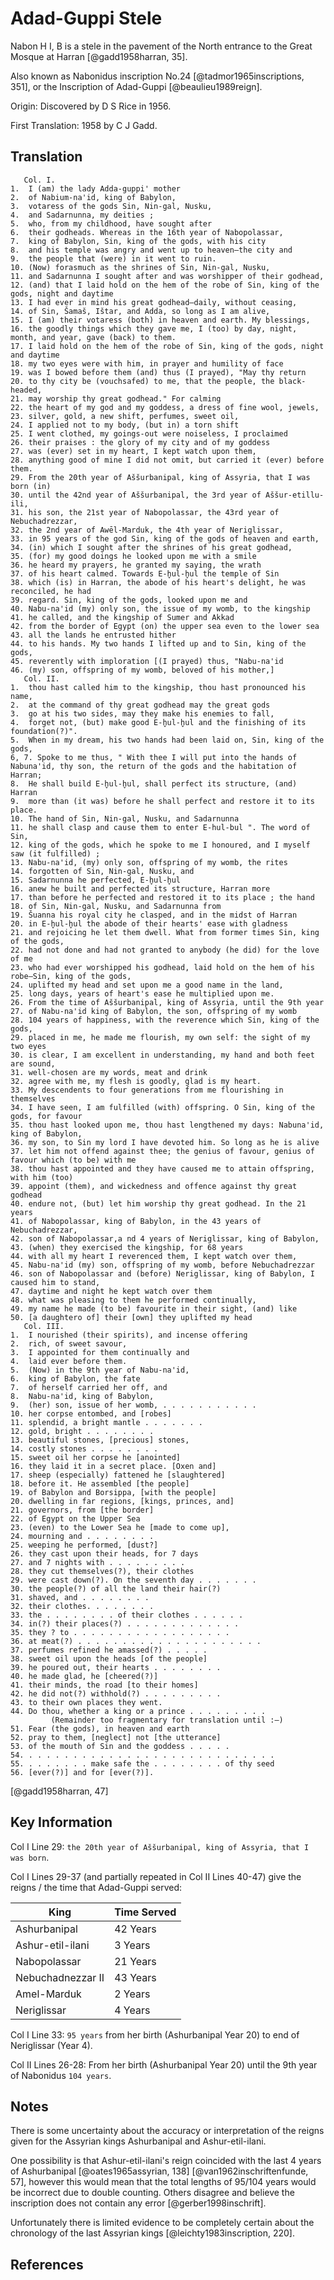 # Adad-Guppi Stele

Nabon H I, B is a stele in the pavement of the North entrance to the Great Mosque at Harran [@gadd1958harran, 35].
 
Also known as Nabonidus inscription No.24 [@tadmor1965inscriptions, 351], or the Inscription of Adad-Guppi [@beaulieu1989reign].

Origin: Discovered by D S Rice in 1956.

First Translation: 1958 by C J Gadd.

## Translation

```
   Col. I.
1.  I (am) the lady Adda-guppi' mother
2.  of Nabium-na'id, king of Babylon,
3.  votaress of the gods Sin, Nin-gal, Nusku,
4.  and Sadarnunna, my deities ;
5.  who, from my childhood, have sought after
6.  their godheads. Whereas in the 16th year of Nabopolassar,
7.  king of Babylon, Sin, king of the gods, with his city
8.  and his temple was angry and went up to heaven—the city and
9.  the people that (were) in it went to ruin.
10. (Now) forasmuch as the shrines of Sin, Nin-gal, Nusku,
11. and Sadarnunna I sought after and was worshipper of their godhead,
12. (and) that I laid hold on the hem of the robe of Sin, king of the gods, night and daytime
13. I had ever in mind his great godhead—daily, without ceasing,
14. of Sin, Šamaš, Ištar, and Adda, so long as I am alive,
15. I (am) their votaress (both) in heaven and earth. My blessings,
16. the goodly things which they gave me, I (too) by day, night, month, and year, gave (back) to them.
17. I laid hold on the hem of the robe of Sin, king of the gods, night and daytime
18. my two eyes were with him, in prayer and humility of face
19. was I bowed before them (and) thus (I prayed), "May thy return
20. to thy city be (vouchsafed) to me, that the people, the black-headed,
21. may worship thy great godhead." For calming
22. the heart of my god and my goddess, a dress of fine wool, jewels,
23. silver, gold, a new shift, perfumes, sweet oil,
24. I applied not to my body, (but in) a torn shift
25. I went clothed, my goings-out were noiseless, I proclaimed
26. their praises : the glory of my city and of my goddess
27. was (ever) set in my heart, I kept watch upon them,
28. anything good of mine I did not omit, but carried it (ever) before them.
29. From the 20th year of Aššurbanipal, king of Assyria, that I was born (in)
30. until the 42nd year of Aššurbanipal, the 3rd year of Aššur-etillu-ili,
31. his son, the 21st year of Nabopolassar, the 43rd year of Nebuchadrezzar,
32. the 2nd year of Awēl-Marduk, the 4th year of Neriglissar,
33. in 95 years of the god Sin, king of the gods of heaven and earth,
34. (in) which I sought after the shrines of his great godhead,
35. (for) my good doings he looked upon me with a smile
36. he heard my prayers, he granted my saying, the wrath
37. of his heart calmed. Towards E-h̬ul-h̬ul the temple of Sin
38. which (is) in Harran, the abode of his heart's delight, he was reconciled, he had
39. regard. Sin, king of the gods, looked upon me and
40. Nabu-na'id (my) only son, the issue of my womb, to the kingship
41. he called, and the kingship of Sumer and Akkad
42. from the border of Egypt (on) the upper sea even to the lower sea
43. all the lands he entrusted hither
44. to his hands. My two hands I lifted up and to Sin, king of the gods,
45. reverently with imploration [(I prayed) thus, "Nabu-na'id
46. (my) son, offspring of my womb, beloved of his mother,]
   Col. II.
1.  thou hast called him to the kingship, thou hast pronounced his name,
2.  at the command of thy great godhead may the great gods
3.  go at his two sides, may they make his enemies to fall,
4.  forget not, (but) make good E-h̬ul-h̬ul and the finishing of its foundation(?)".
5.  When in my dream, his two hands had been laid on, Sin, king of the gods,
6, 7. Spoke to me thus, " With thee I will put into the hands of Nabuna'id, thy son, the return of the gods and the habitation of Harran;
8.  He shall build E-h̬ul-h̬ul, shall perfect its structure, (and) Harran
9.  more than (it was) before he shall perfect and restore it to its place.
10. The hand of Sin, Nin-gal, Nusku, and Sadarnunna
11. he shall clasp and cause them to enter E-hul-bul ". The word of Sin,
12. king of the gods, which he spoke to me I honoured, and I myself saw (it fulfilled) ;
13. Nabu-na'id, (my) only son, offspring of my womb, the rites
14. forgotten of Sin, Nin-gal, Nusku, and
15. Sadarnunna he perfected, E-h̬ul-h̬ul
16. anew he built and perfected its structure, Harran more
17. than before he perfected and restored it to its place ; the hand
18. of Sin, Nin-gal, Nusku, and Sadarnunna from
19. Šuanna his royal city he clasped, and in the midst of Harran
20. in E-h̬ul-h̬ul the abode of their hearts' ease with gladness
21. and rejoicing he let them dwell. What from former times Sin, king of the gods,
22. had not done and had not granted to anybody (he did) for the love of me
23. who had ever worshipped his godhead, laid hold on the hem of his robe—Sin, king of the gods,
24. uplifted my head and set upon me a good name in the land,
25. long days, years of heart's ease he multiplied upon me.
26. From the time of Aššurbanipal, king of Assyria, until the 9th year
27. of Nabu-na'id king of Babylon, the son, offspring of my womb
28. 104 years of happiness, with the reverence which Sin, king of the gods,
29. placed in me, he made me flourish, my own self: the sight of my two eyes
30. is clear, I am excellent in understanding, my hand and both feet are sound,
31. well-chosen are my words, meat and drink
32. agree with me, my flesh is goodly, glad is my heart.
33. My descendents to four generations from me flourishing in themselves
34. I have seen, I am fulfilled (with) offspring. O Sin, king of the gods, for favour
35. thou hast looked upon me, thou hast lengthened my days: Nabuna'id, king of Babylon,
36. my son, to Sin my lord I have devoted him. So long as he is alive
37. let him not offend against thee; the genius of favour, genius of favour which (to be) with me
38. thou hast appointed and they have caused me to attain offspring, with him (too)
39. appoint (them), and wickedness and offence against thy great godhead
40. endure not, (but) let him worship thy great godhead. In the 21 years
41. of Nabopolassar, king of Babylon, in the 43 years of Nebuchadrezzar,
42. son of Nabopolassar,a nd 4 years of Neriglissar, king of Babylon,
43. (when) they exercised the kingship, for 68 years
44. with all my heart I reverenced them, I kept watch over them,
45. Nabu-na'id (my) son, offspring of my womb, before Nebuchadrezzar
46. son of Nabopolassar and (before) Neriglissar, king of Babylon, I caused him to stand,
47. daytime and night he kept watch over them
48. what was pleasing to them he performed continually,
49. my name he made (to be) favourite in their sight, (and) like
50. [a daughtero of] their [own] they uplifted my head
   Col. III.
1.  I nourished (their spirits), and incense offering
2.  rich, of sweet savour,
3.  I appointed for them continually and
4.  laid ever before them.
5.  (Now) in the 9th year of Nabu-na'id,
6.  king of Babylon, the fate
7.  of herself carried her off, and
8.  Nabu-na'id, king of Babylon,
9.  (her) son, issue of her womb, . . . . . . . . . . .
10. her corpse entombed, and [robes]
11. splendid, a bright mantle . . . . . . .
12. gold, bright . . . . . . . .
13. beautiful stones, [precious] stones,
14. costly stones . . . . . . . .
15. sweet oil her corpse he [anointed]
16. they laid it in a secret place. [Oxen and]
17. sheep (especially) fattened he [slaughtered]
18. before it. He assembled [the people]
19. of Babylon and Borsippa, [with the people]
20. dwelling in far regions, [kings, princes, and]
21. governors, from [the border]
22. of Egypt on the Upper Sea
23. (even) to the Lower Sea he [made to come up],
24. mourning and . . . . . . . .
25. weeping he performed, [dust?]
26. they cast upon their heads, for 7 days
27. and 7 nights with . . . . . . . . .
28. they cut themselves(?), their clothes
29. were cast down(?). On the seventh day . . . . . . .
30. the people(?) of all the land their hair(?)
31. shaved, and . . . . . . . .
32. their clothes. . . . . . . .
33. the . . . . . . . . of their clothes . . . . . .
34. in(?) their places(?) . . . . . . . . . . . . .
35. they ? to . . . . . . . . . . . . . . . . . .
36. at meat(?) . . . . . . . . . . . . . . . . . . . . .
37. perfumes refined he amassed(?) . . . . .
38. sweet oil upon the heads [of the people]
39. he poured out, their hearts . . . . . . . .
40. he made glad, he [cheered(?)]
41. their minds, the road [to their homes]
42. he did not(?) withhold(?) . . . . . . . . .
43. to their own places they went.
44. Do thou, whether a king or a prince . . . . . . . . .
         (Remainder too fragmentary for translation until :—)
51. Fear (the gods), in heaven and earth
52. pray to them, [neglect] not [the utterance]
53. of the mouth of Sin and the goddess . . . . .
54. . . . . . . . . . . . . . . . . . . . . . . . . . . . .
55. . . . . . . . make safe the . . . . . . . . of thy seed
56. [ever(?)] and for [ever(?)].
```
[@gadd1958harran, 47]

## Key Information

Col I Line 29: `the 20th year of Aššurbanipal, king of Assyria, that I was born`.

Col I Lines 29-37 (and partially repeated in Col II Lines 40-47) give the reigns / the time that Adad-Guppi served:

| King                                  | Time Served |
|---------------------------------------|-------------|
| Ashurbanipal                          | 42 Years    |
| Ashur-etil-ilani                      | 3 Years     |
| Nabopolassar                          | 21 Years    |
| Nebuchadnezzar II                     | 43 Years    |
| Amel-Marduk                           | 2 Years     |
| Neriglissar                           | 4 Years     |

Col I Line 33: `95 years` from her birth (Ashurbanipal Year 20) to end of Neriglissar (Year 4).

Col II Lines 26-28: From her birth (Ashurbanipal Year 20) until the 9th year of Nabonidus `104 years`.

## Notes

There is some uncertainty about the accuracy or interpretation of the reigns given for the Assyrian kings 
Ashurbanipal and Ashur-etil-ilani.

One possibility is that Ashur-etil-ilani's reign coincided with the last 4 years of Ashurbanipal [@oates1965assyrian, 138] 
[@van1962inschriftenfunde, 57], however this would mean that the total lengths of 95/104 years would be incorrect due 
to double counting. Others disagree and believe the inscription does not contain any error [@gerber1998inschrift].

Unfortunately there is limited evidence to be completely certain about the chronology of the last Assyrian 
kings [@leichty1983inscription, 220].

## References

